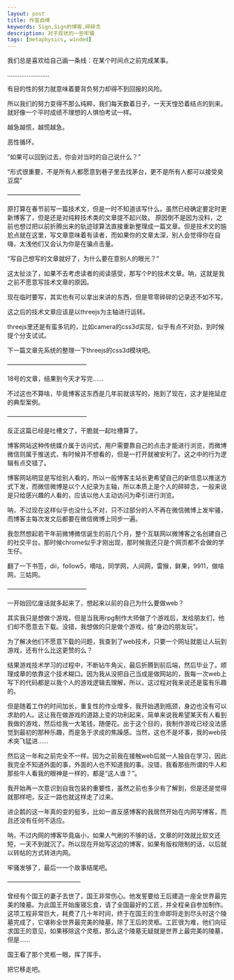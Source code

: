 ```yaml
---
layout: post
title: 作茧自缚
keywords: Sign,Sign的博客,碎碎念
description: 对于现状的一些牢骚
tags: [metaphysics, winded]
---
```

我们总是喜欢给自己画一条线：在某个时间点之前完成某事。

……………………

有目的性的努力就意味着要背负努力却得不到回报的风险。

所以我们的努力变得不那么纯粹，我们每天数着日子，一天天惶恐着结点的到来。就好像一个平时成绩不理想的人惧怕考试一样。

越急越慌，越慌越急。

恶性循环。

“如果可以回到过去，你会对当时的自己说什么？”

“形式很重要，不是所有人都愿意到巷子里去找茅台，更不是所有人都可以接受臭豆腐”

————————————

原打算在春节前写一篇技术文，但是一时不知道该写什么。虽然已经确定要定时更新博客了，但是还是对纯粹技术类的文章提不起兴致。
原因倒不是因为没料，之前也想过把以前折腾出来的轨迹球算法直接重新整理成一篇文章。但是技术文的尴尬点就在这里，写文章意味着有读者，而如果你的文章太深，别人会觉得你在自嗨，太浅他们又会认为你是在骗点击量。

“写自己想写的文章就好了，为什么要在意别人的眼光？”

这太扯淡了，如果不去考虑读者的阅读感受，那写个P的技术文章。呐，这就是我之前不愿意写技术文章的原因。

现在临时要写，其实也有可以拿出来讲的东西，但是零零碎碎的记录还不如不写。

这之后的技术文章应该是以threejs为主轴进行运转。

threejs里还是有蛮多坑的，比如camera的css3d实现，似乎有点不对劲，到时候提个分支试试。

下一篇文章先系统的整理一下threejs的css3d模块吧。

—————————————

18号的文章，结果到今天才写完……

不过这也不算啥，毕竟博客这东西是几年前就该写的，拖到了现在，这才是拖延症的典型案例。

—————————————

反正这篇已经是吐槽文了，干脆就一起吐槽算了。

博客网站这种传统媒介属于访问式，用户需要靠自己的点击才能进行浏览，而微博微信则属于推送式，有时候并不想看的，但是一打开就被安利了。这之中的行为逻辑有点交错了。

博客网站明显是写给别人看的，所以一般博客主站长更希望自己的新信息以推送方式下发，而微信微博是以个人纪录为主轴，所以本质上是个人的碎碎念，一般来说是只给感兴趣的人看的，应该以他人主动访问为牵引进行浏览。

呐，不过现在这样似乎也没什么不对，只不过部分的人不再在微信微博上发牢骚，而博客主每次发文后都要在微信微博上同步一遍。

我忽然想起若干年前微博微信诞生的前几个月，整个互联网以微博客之名创建自己的社交平台。那时候chrome似乎才刚出现，那时候我还只是个网页都不会做的学生仔。

翻了一下书签，dii，follow5，嘀咕，同学网，人间网，雷猴，鲜果，9911，做啥网，三姑网。

—————————————

一开始回忆废话就多起来了，想起来以前的自己为什么要做web？

其实我只是想做个游戏，但是当我用rpg制作大师做了个游戏后，发给朋友们，他们却不愿意去下载。没错，我想做的只是做个游戏，给“身边的朋友玩”。

为了解决他们不愿意下载的问题，我查到了web技术，只要一个网址就能让人玩到游戏，还有什么比这更赞的么？

结果游戏技术学习的过程中，不断钻牛角尖，最后折腾到前后端，然后毕业了。顺理成章的依靠这个技术糊口。因为我从没把自己当成是做网站的，我每一次web上写下的代码都是以我个人的游戏逻辑去理解，所以，这过程对我来说还是蛮有乐趣的。

但是随着工作的时间加长，重复性的作业增多，我开始遇到瓶颈，身边也没有可以求助的人。这让我在做游戏的道路上变的功利起来，简单来说我希望某天有人看到我做的游戏，然后给我一大笔钱，随便花。出于这个目的，我制作游戏已经没法感觉到最初的那种乐趣，而是急于求成的焦躁感。当然，这也不是坏事，我的web技术突飞猛进……

然后这一年和之前完全不一样。因为之前我在接触web后就一人独自在学习，因此我完全不知道外面的事，外面的人也不知道我的事。没错，我看那些所谓的牛人和那些牛人看我的眼神是一样的，都是“这人谁？”。

我开始再一次意识到自我包装的重要性，虽然之前也多少有了解到，但是还是觉得就那样吧，反正一路也就这样走了过来。

进企鹅的这一年真的变的挺多，比如一直反感博客的我居然开始在内网写博客，而且还没有任何不适应。

呐，不过内网的博客毕竟庙小，如果人气刷的不够的话，文章的时效就比软文还短，一天不到就沉了。所以现在开始写这边的博客，如果有版权限制的话，以后就以转帖的方式转进内网。

牢骚发够了，最后一一个故事结尾吧。

————————————

曾经有个国王的妻子去世了，国王非常伤心。他发誓要给王后建造一座全世界最完美的陵墓。为此国王开始废寝忘食，请了全国最好的工匠，并全程亲自参加制作。这项工程非常巨大，耗费了几十年时间，终于在国王的生命即将走到尽头时这个陵墓完成了，它堪称全世界最完美的陵墓，除了王后的灵柩。工匠很为难，他们向征求国王的意见，如果移除这个灵柩，那么这个陵墓无疑就是世界上最完美的陵墓，但是……

国王看了那个灵柩一眼，挥了挥手。

把它移走吧。